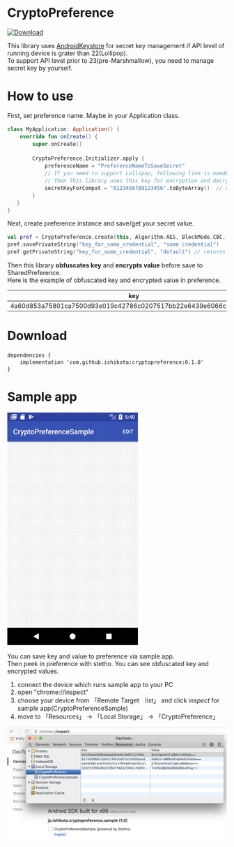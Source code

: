 # CryptoPreference
[ ![Download](https://api.bintray.com/packages/ishikota/maven/cryptopreference/images/download.svg) ](https://bintray.com/ishikota/maven/cryptopreference/_latestVersion)

This library uses [AndroidKeystore](https://developer.android.com/training/articles/keystore) for secret key management if API level of running device is grater than 22(Lollipop).  
To support API level prior to 23(pre-Marshmallow), you need to manage secret key by yourself.

# How to use
First, set preference name. Maybe in your Application class.

```kotlin
class MyApplication: Application() {
    override fun onCreate() {
        super.onCreate()

        CryptoPreference.Initializer.apply {
            preferenceName = "PreferenceNameToSaveSecret"
            // If you need to support Lollipop, following line is needed.
            // Then This library uses this key for encryption and decryption.
            secretKeyForCompat = "0123456789123456".toByteArray()  // only 128 bit key length is supported now
        }
   }
}	
 ```

Next, create preference instance and save/get your secret value.
```kotlin
val pref = CryptoPreference.create(this, Algorithm.AES, BlockMode.CBC, Padding.PKCS7)
pref.savePrivateString("key_for_some_credential", "some credential")
pref.getPrivateString("key_for_some_credential", "default") // returns "some credential"
```

Then this library **obfuscates key** and **encrypts value** before save to SharedPreference.  
Here is the example of obfuscated key and encrypted value in preference.

| key | value |
|:--:|:--:|
| 4a60d853a75801ca7500d93e019c42786c0207517bb22e6439e6066c64b4228b | hz5FisUGqErXBq9CWmZzFw== |

# Download
```
dependencies {
    implementation 'com.github.ishikota:cryptopreference:0.1.0'
}
```

# Sample app
<img src="static/sample.gif" width=300 />

You can save key and value to preference via sample app.  
Then peek in preference with stetho. You can see obfuscated key and encrypted values.  

1. connect the device which runs sample app to your PC
2. open "chrome://inspect"
3. choose your device from 「Remote Target　list」 and click *inspect* for sample app(CryptoPreferenceSample)
4. move to 「Resources」 -> 「Local Storage」 -> 「CryptoPreference」

<img src="static/sample-stetho-capture.png" width=800 />
